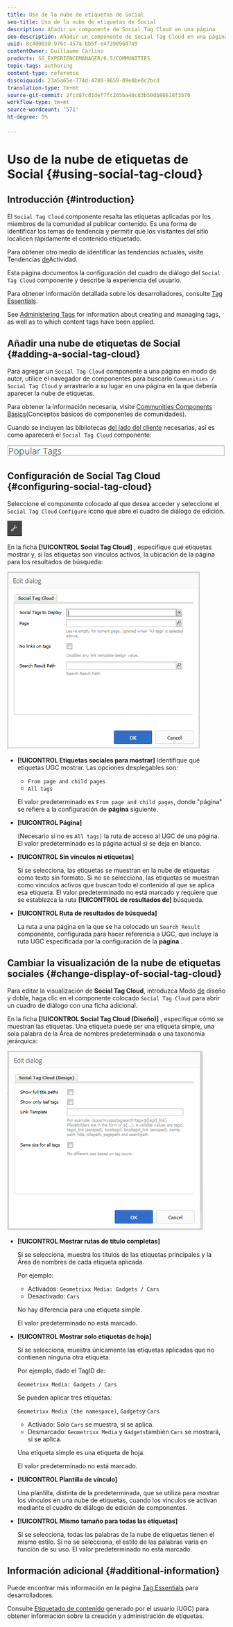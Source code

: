 ```yaml
---
title: Uso de la nube de etiquetas de Social
seo-title: Uso de la nube de etiquetas de Social
description: Añadir un componente de Social Tag Cloud en una página
seo-description: Añadir un componente de Social Tag Cloud en una página
uuid: 8c400030-976c-457a-bb5f-e473909647a9
contentOwner: Guillaume Carlino
products: SG_EXPERIENCEMANAGER/6.5/COMMUNITIES
topic-tags: authoring
content-type: reference
discoiquuid: 23a5a65e-774d-4789-9659-09e8be0c2bcd
translation-type: tm+mt
source-git-commit: 2fcd87cd1def7fc265ba40c83b50db86618f3b70
workflow-type: tm+mt
source-wordcount: '571'
ht-degree: 5%

---
```



# Uso de la nube de etiquetas de Social {#using-social-tag-cloud}

## Introducción {#introduction}

El `Social Tag Cloud` componente resalta las etiquetas aplicadas por los miembros de la comunidad al publicar contenido. Es una forma de identificar los temas de tendencia y permitir que los visitantes del sitio localicen rápidamente el contenido etiquetado.

Para obtener otro medio de identificar las tendencias actuales, visite Tendencias [de](trends.md)Actividad.

Esta página documentos la configuración del cuadro de diálogo del `Social Tag Cloud` componente y describe la experiencia del usuario.

Para obtener información detallada sobre los desarrolladores, consulte [Tag Essentials](tag.md).

See [Administering Tags](../../help/sites-administering/tags.md) for information about creating and managing tags, as well as to which content tags have been applied.

## Añadir una nube de etiquetas de Social {#adding-a-social-tag-cloud}

Para agregar un `Social Tag Cloud` componente a una página en modo de autor, utilice el navegador de componentes para buscarlo `Communities / Social Tag Cloud` y arrastrarlo a su lugar en una página en la que debería aparecer la nube de etiquetas.

Para obtener la información necesaria, visite [Communities Components Basics](basics.md)(Conceptos básicos de componentes de comunidades).

Cuando se incluyen las bibliotecas [del lado del cliente](tag.md#essentials-for-client-side) necesarias, así es como aparecerá el `Social Tag Cloud` componente:

![etiqueta social](assets/social-tag.png)

## Configuración de Social Tag Cloud {#configuring-social-tag-cloud}

Seleccione el componente colocado al que desea acceder y seleccione el `Social Tag Cloud` `Configure` icono que abre el cuadro de diálogo de edición.

![configurar](assets/configure-new.png)

En la ficha **[!UICONTROL Social Tag Cloud]** , especifique qué etiquetas mostrar y, si las etiquetas son vínculos activos, la ubicación de la página para los resultados de búsqueda:

![social-tag-cloud](assets/social-tag-cloud.png)

* **[!UICONTROL Etiquetas sociales para mostrar]** Identifique qué etiquetas UGC mostrar. Las opciones desplegables son:

   * `From page and child pages`
   * `All tags`

   El valor predeterminado es `From page and child pages`, donde &quot;página&quot; se refiere a la configuración de **página** siguiente.

* **[!UICONTROL Página]**

   (Necesario si no es `All tags)` la ruta de acceso al UGC de una página. El valor predeterminado es la página actual si se deja en blanco.

* **[!UICONTROL Sin vínculos ni etiquetas]**

   Si se selecciona, las etiquetas se muestran en la nube de etiquetas como texto sin formato. Si no se selecciona, las etiquetas se muestran como vínculos activos que buscan todo el contenido al que se aplica esa etiqueta. El valor predeterminado no está marcado y requiere que se establezca la ruta **[!UICONTROL de resultados de]** búsqueda.

* **[!UICONTROL Ruta de resultados de búsqueda]**

   La ruta a una página en la que se ha colocado un `Search Result` componente, configurada para hacer referencia a UGC, que incluye la ruta UGC especificada por la configuración de la **página** .

## Cambiar la visualización de la nube de etiquetas sociales {#change-display-of-social-tag-cloud}

Para editar la visualización de **Social Tag Cloud**, introduzca Modo [de](../../help/sites-authoring/default-components-designmode.md) diseño y doble, haga clic en el componente colocado `Social Tag Cloud` para abrir un cuadro de diálogo con una ficha adicional.

En la ficha **[!UICONTROL Social Tag Cloud (Diseño)]** , especifique cómo se muestran las etiquetas. Una etiqueta puede ser una etiqueta simple, una sola palabra de la Área de nombres predeterminada o una taxonomía jerárquica:

![social-tag-cloud-design](assets/social-tag-cloud-design.png)

* **[!UICONTROL Mostrar rutas de título completas]**

   Si se selecciona, muestra los títulos de las etiquetas principales y la Área de nombres de cada etiqueta aplicada.

   Por ejemplo:

   * Activados: `Geometrixx Media: Gadgets / Cars`
   * Desactivado: `Cars`

   No hay diferencia para una etiqueta simple.

   El valor predeterminado no está marcado.

* **[!UICONTROL Mostrar solo etiquetas de hoja]**

   Si se selecciona, muestra únicamente las etiquetas aplicadas que no contienen ninguna otra etiqueta.

   Por ejemplo, dado el TagID de:

   `Geometrixx Media: Gadgets / Cars`

   Se pueden aplicar tres etiquetas:

   `Geometrixx Media (the namespace)`, `Gadgets`y `Cars`

   * Activado: Solo `Cars` se muestra, si se aplica.
   * Desmarcado: `Geometrixx Media` y `Gadgets`también `Cars` se mostrará, si se aplica.

   Una etiqueta simple es una etiqueta de hoja.

   El valor predeterminado no está marcado.

* **[!UICONTROL Plantilla de vínculo]**

   Una plantilla, distinta de la predeterminada, que se utiliza para mostrar los vínculos en una nube de etiquetas, cuando los vínculos se activan mediante el cuadro de diálogo de edición de componentes.

* **[!UICONTROL Mismo tamaño para todas las etiquetas]**

   Si se selecciona, todas las palabras de la nube de etiquetas tienen el mismo estilo. Si no se selecciona, el estilo de las palabras varía en función de su uso. El valor predeterminado no está marcado.

## Información adicional {#additional-information}

Puede encontrar más información en la página [Tag Essentials](tag.md) para desarrolladores.

Consulte [Etiquetado de contenido](tag-ugc.md) generado por el usuario (UGC) para obtener información sobre la creación y administración de etiquetas.

